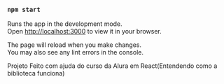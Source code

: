 ### `npm start`

Runs the app in the development mode.\
Open [http://localhost:3000](http://localhost:3000) to view it in your browser.

The page will reload when you make changes.\
You may also see any lint errors in the console.

Projeto Feito com ajuda do curso da Alura em React(Entendendo como a biblioteca funciona)
